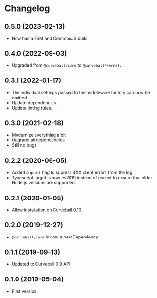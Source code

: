 Changelog
=========

0.5.0 (2023-02-13)
------------------

* Now has a ESM and CommonJS build.


0.4.0 (2022-09-03)
------------------

* Upgraded from `@curveball/core` to `@curveball/kernel`.


0.3.1 (2022-01-17)
------------------

* The individual settings passed to the middleware factory can now be omitted.
* Update dependencies.
* Update linting rules.

0.3.0 (2021-02-18)
------------------

* Modernize everything a bit
* Upgrade all dependencies
* Still no bugs


0.2.2 (2020-06-05)
------------------

* Added a `quiet` flag to supress 4XX client errors from the log.
* Typescript target is now es2019 instead of esnext to ensure that older
  Node.js versions are supported.


0.2.1 (2020-01-05)
------------------

* Allow installation on Curveball 0.10.


0.2.0 (2019-12-27)
------------------

* `@curveball/core` is now a peerDependency


0.1.1 (2019-09-13)
-----------------

* Updated to Curveball 0.9 API


0.1.0 (2019-05-04)
------------------

* First version
